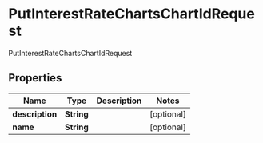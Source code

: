 

# PutInterestRateChartsChartIdRequest

PutInterestRateChartsChartIdRequest

## Properties

| Name | Type | Description | Notes |
|------------ | ------------- | ------------- | -------------|
|**description** | **String** |  |  [optional] |
|**name** | **String** |  |  [optional] |




